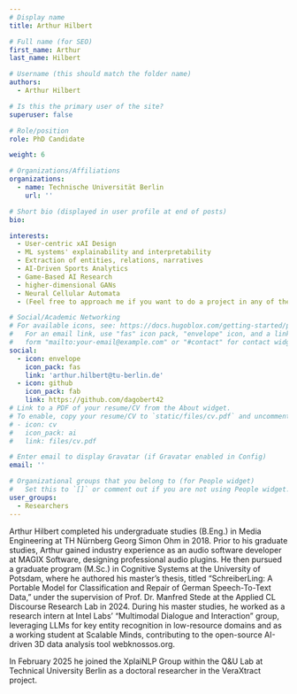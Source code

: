 ```yaml
---
# Display name
title: Arthur Hilbert

# Full name (for SEO)
first_name: Arthur 
last_name: Hilbert

# Username (this should match the folder name)
authors:
  - Arthur Hilbert

# Is this the primary user of the site?
superuser: false

# Role/position
role: PhD Candidate

weight: 6

# Organizations/Affiliations
organizations:
  - name: Technische Universität Berlin
    url: ''

# Short bio (displayed in user profile at end of posts)
bio: 

interests:
  - User-centric xAI Design
  - ML systems' explainability and interpretability
  - Extraction of entities, relations, narratives
  - AI-Driven Sports Analytics
  - Game-Based AI Research
  - higher-dimensional GANs
  - Neural Cellular Automata
  - (Feel free to approach me if you want to do a project in any of these topics :))

# Social/Academic Networking
# For available icons, see: https://docs.hugoblox.com/getting-started/page-builder/#icons
#   For an email link, use "fas" icon pack, "envelope" icon, and a link in the
#   form "mailto:your-email@example.com" or "#contact" for contact widget.
social:
  - icon: envelope
    icon_pack: fas
    link: 'arthur.hilbert@tu-berlin.de'
  - icon: github
    icon_pack: fab
    link: https://github.com/dagobert42
# Link to a PDF of your resume/CV from the About widget.
# To enable, copy your resume/CV to `static/files/cv.pdf` and uncomment the lines below.
# - icon: cv
#   icon_pack: ai
#   link: files/cv.pdf

# Enter email to display Gravatar (if Gravatar enabled in Config)
email: ''

# Organizational groups that you belong to (for People widget)
#   Set this to `[]` or comment out if you are not using People widget.
user_groups:
  - Researchers
---
```

Arthur Hilbert completed his undergraduate studies (B.Eng.) in Media Engineering at TH Nürnberg Georg Simon Ohm in 2018. Prior to his graduate studies, Arthur gained industry experience as an audio software developer at MAGIX Software, designing professional audio plugins. He then pursued a graduate program (M.Sc.) in Cognitive Systems at the University of Potsdam, where he authored his master’s thesis, titled “SchreiberLing: A Portable Model for Classification and Repair of German Speech-To-Text Data,” under the supervision of Prof. Dr. Manfred Stede at the Applied CL Discourse Research Lab in 2024. During his master studies, he worked as a research intern at Intel Labs’ “Multimodal Dialogue and Interaction” group, leveraging LLMs for key entity recognition in low-resource domains and as a working student at Scalable Minds, contributing to the open-source AI-driven 3D data analysis tool webknossos.org.

In February 2025 he joined the XplaiNLP Group within the Q&U Lab at Technical University Berlin as a doctoral researcher in the VeraXtract project.
